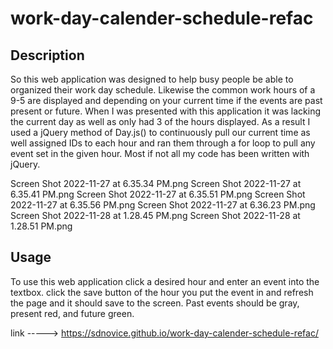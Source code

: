 # work-day-calender-schedule-refac
## Description
So this web application was designed to help busy people be able to organized their 
work day schedule. Likewise the common work hours of a 9-5 are displayed and depending
on your current time if the events are past present or future. When I was presented 
with this application it was lacking the current day as well as only had 3 of the hours
displayed. As a result I used a jQuery method of Day.js() to continuously pull our current
time as well assigned IDs to each hour and ran them through a for loop to pull any event
set in the given hour. Most if not all my code has been written with jQuery.

Screen Shot 2022-11-27 at 6.35.34 PM.png
Screen Shot 2022-11-27 at 6.35.41 PM.png
Screen Shot 2022-11-27 at 6.35.51 PM.png
Screen Shot 2022-11-27 at 6.35.56 PM.png
Screen Shot 2022-11-27 at 6.36.23 PM.png
Screen Shot 2022-11-28 at 1.28.45 PM.png
Screen Shot 2022-11-28 at 1.28.51 PM.png

## Usage
To use this web application click a desired hour and enter an event into the textbox.
click the save button of the hour you put the event in and refresh the page and it 
should save to the screen. Past events should be gray, present red, and future green.

link -----> https://sdnovice.github.io/work-day-calender-schedule-refac/
